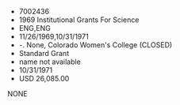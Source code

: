 * 7002436
* 1969 Institutional Grants For Science
* ENG,ENG
* 11/26/1969,10/31/1971
* -. None, Colorado Women's College (CLOSED)
* Standard Grant
*   name not available
* 10/31/1971
* USD 26,085.00

NONE